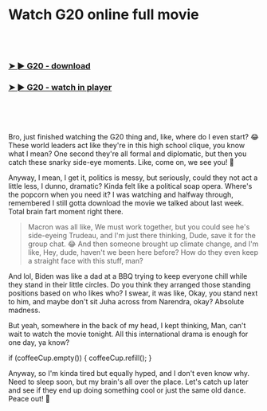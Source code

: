 <h1>Watch G20 online full movie</h1>


<br><br>

<h3><a href="https://Dougs-cumbmatdiscgreen1973.github.io/conddoivoi/">➤ ► G20 - download</a></h3> 
<h3><a href="https://Dougs-cumbmatdiscgreen1973.github.io/conddoivoi/">➤ ► G20 - watch in player</a></h3>


<br><br><br>


Bro, just finished watching the G20 thing and, like, where do I even start? 😂 These world leaders act like they're in this high school clique, you know what I mean? One second they're all formal and diplomatic, but then you catch these snarky side-eye moments. Like, come on, we see you! 🤨 

Anyway, I mean, I get it, politics is messy, but seriously, could they not act a little less, I dunno, dramatic? Kinda felt like a political soap opera. Where's the popcorn when you need it? I was watching and halfway through, remembered I still gotta download the movie we talked about last week. Total brain fart moment right there. 

> Macron was all like, We must work together, but you could see he's side-eyeing Trudeau, and I'm just there thinking, Dude, save it for the group chat. 😂 And then someone brought up climate change, and I'm like, Hey, dude, haven't we been here before? How do they even keep a straight face with this stuff, man?

And lol, Biden was like a dad at a BBQ trying to keep everyone chill while they stand in their little circles. Do you think they arranged those standing positions based on who likes who? I swear, it was like, Okay, you stand next to him, and maybe don't sit Juha across from Narendra, okay? Absolute madness.

But yeah, somewhere in the back of my head, I kept thinking, Man, can't wait to watch the movie tonight. All this international drama is enough for one day, ya know? 

if (coffeeCup.empty()) { coffeeCup.refill(); }

Anyway, so I'm kinda tired but equally hyped, and I don't even know why. Need to sleep soon, but my brain's all over the place. Let's catch up later and see if they end up doing something cool or just the same old dance. Peace out! 🤙
